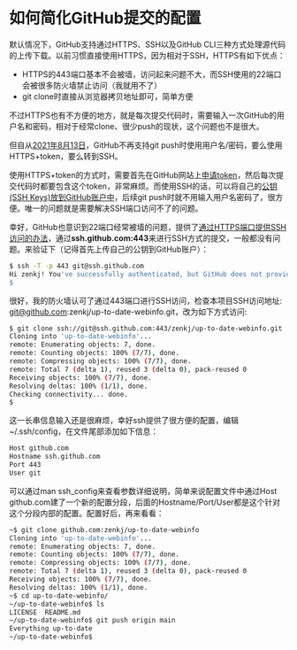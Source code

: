 # 如何简化GitHub提交的配置

默认情况下，GitHub支持通过HTTPS、SSH以及GitHub CLI三种方式处理源代码的上传下载。以前习惯直接使用HTTPS，因为相对于SSH，HTTPS有如下优点：
- HTTPS的443端口基本不会被墙，访问起来问题不大，而SSH使用的22端口会被很多防火墙禁止访问（我就用不了）
- git clone时直接从浏览器拷贝地址即可，简单方便

不过HTTPS也有不方便的地方，就是每次提交代码时，需要输入一次GitHub的用户名和密码，相对于经常clone、很少push的现状，这个问题也不是很大。

但自从[2021年8月13日](https://github.blog/2020-12-15-token-authentication-requirements-for-git-operations/)，GitHub不再支持git push时使用用户名/密码，要么使用HTTPS+token，要么转到SSH。

使用HTTPS+token的方式时，需要首先在GitHub网站上[申请token](https://github.com/settings/tokens)，然后每次提交代码时都要包含这个token，非常麻烦。而使用SSH的话，可以将自己的[公钥(SSH Keys)放到GitHub账户中](https://github.com/settings/keys)，后续git push时就不用输入用户名密码了，很方便。唯一的问题就是需要解决SSH端口访问不了的问题。

幸好，GitHub也意识到22端口经常被墙的问题，提供了[通过HTTPS端口提供SSH访问的办法](https://docs.github.com/en/authentication/troubleshooting-ssh/using-ssh-over-the-https-port)，通过**ssh.github.com:443**来进行SSH方式的提交，一般都没有问题。来验证下（记得首先上传自己的公钥到GitHub账户）：
```sh
$ ssh -T -p 443 git@ssh.github.com
Hi zenkj! You've successfully authenticated, but GitHub does not provide shell access.
$
```

很好，我的防火墙认可了通过443端口进行SSH访问，检查本项目SSH访问地址: git@github.com:zenkj/up-to-date-webinfo.git，改为如下方式访问:
```sh
$ git clone ssh://git@ssh.github.com:443/zenkj/up-to-date-webinfo.git
Cloning into 'up-to-date-webinfo'...
remote: Enumerating objects: 7, done.
remote: Counting objects: 100% (7/7), done.
remote: Compressing objects: 100% (7/7), done.
remote: Total 7 (delta 1), reused 3 (delta 0), pack-reused 0
Receiving objects: 100% (7/7), done.
Resolving deltas: 100% (1/1), done.
Checking connectivity... done.
$
```

这一长串信息输入还是很麻烦，幸好ssh提供了很方便的配置，编辑~/.ssh/config，在文件尾部添加如下信息：
```sh
Host github.com
Hostname ssh.github.com
Port 443
User git
```

可以通过man ssh_config来查看参数详细说明，简单来说配置文件中通过Host github.com建了一个新的配置分段，后面的Hostname/Port/User都是这个针对这个分段内部的配置。配置好后，再来看看：
```sh
~$ git clone github.com:zenkj/up-to-date-webinfo
Cloning into 'up-to-date-webinfo'...
remote: Enumerating objects: 7, done.
remote: Counting objects: 100% (7/7), done.
remote: Compressing objects: 100% (7/7), done.
remote: Total 7 (delta 1), reused 3 (delta 0), pack-reused 0
Receiving objects: 100% (7/7), done.
Resolving deltas: 100% (1/1), done.
~$ cd up-to-date-webinfo/
~/up-to-date-webinfo$ ls
LICENSE  README.md
~/up-to-date-webinfo$ git push origin main
Everything up-to-date
~/up-to-date-webinfo$
```
